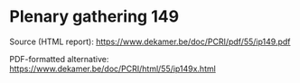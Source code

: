# Plenary gathering 149

Source (HTML report): https://www.dekamer.be/doc/PCRI/pdf/55/ip149.pdf

PDF-formatted alternative: https://www.dekamer.be/doc/PCRI/html/55/ip149x.html

